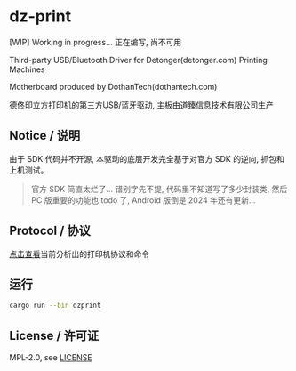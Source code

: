 # dz-print

[WIP] Working in progress... 正在编写, 尚不可用

Third-party USB/Bluetooth Driver for Detonger(detonger.com) Printing Machines

Motherboard produced by DothanTech(dothantech.com)

德佟印立方打印机的第三方USB/蓝牙驱动, 主板由道臻信息技术有限公司生产

## Notice / 说明

由于 SDK 代码并不开源, 本驱动的底层开发完全基于对官方 SDK 的逆向, 抓包和上机测试。

> 官方 SDK 简直太烂了... 错别字先不提, 代码里不知道写了多少封装类, 然后 PC 版重要的功能也 todo 了, Android 版倒是 2024 年还有更新...

## Protocol / 协议

[点击查看](protocol.md)当前分析出的打印机协议和命令

## 运行

```bash
cargo run --bin dzprint
```

## License / 许可证

MPL-2.0, see [LICENSE](./LICENSE)
